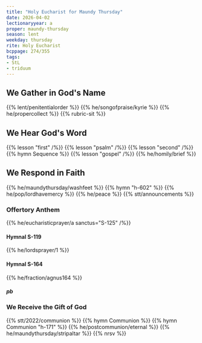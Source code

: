 ```yaml
---
title: "Holy Eucharist for Maundy Thursday"
date: 2026-04-02
lectionaryyear: a
proper: maundy-thursday
season: lent
weekday: thursday
rite: Holy Eucharist
bcppage: 274/355
tags:
- StL
- triduum
---
```

## We Gather in God's Name
{{% lent/penitentialorder %}}
{{% he/songofpraise/kyrie %}}
{{% he/propercollect %}}
{{% rubric-sit %}}
## We Hear God's Word
{{% lesson "first" /%}}
{{% lesson "psalm" /%}}
{{% lesson "second" /%}}
{{% hymn Sequence %}}
{{% lesson "gospel" /%}}
{{% he/homily/brief %}}
## We Respond in Faith
{{% he/maundythursday/washfeet %}}
{{% hymn "h-602" %}}
{{% he/pop/lordhavemercy %}}
{{% he/peace %}}
{{% stt/announcements %}}
### Offertory Anthem
{{% he/eucharisticprayer/a sanctus="S-125" /%}}
#### Hymnal S-119
{{% he/lordsprayer/1 %}}
#### Hymnal S-164
{{% he/fraction/agnus164 %}}
##### pb
### We Receive the Gift of God
{{% stt/2022/communion %}}
{{% hymn Communion %}}
{{% hymn Communion "h-171" %}}
{{% he/postcommunion/eternal %}}
{{% he/maundythursday/stripaltar %}}
{{% nrsv %}}

